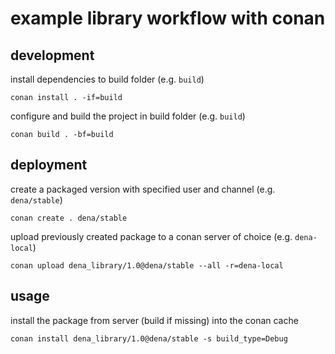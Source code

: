 # example library workflow with conan

## development

install dependencies to build folder (e.g. `build`)

```
conan install . -if=build
```

configure and build the project in build folder (e.g. `build`)

```
conan build . -bf=build
```

## deployment

create a packaged version with specified user and channel (e.g. `dena/stable`)

```
conan create . dena/stable
```

upload previously created package to a conan server of choice (e.g. `dena-local`)

```
conan upload dena_library/1.0@dena/stable --all -r=dena-local
```

## usage

install the package from server (build if missing) into the conan cache

```
conan install dena_library/1.0@dena/stable -s build_type=Debug
```

